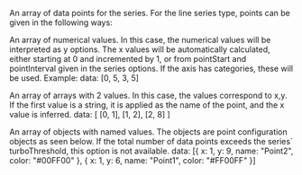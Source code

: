 An array of data points for the series. For the line series type,
points can be given in the following ways:

An array of numerical values. In this case, the numerical values
will be interpreted as y options. The x values will be automatically
calculated, either starting at 0 and incremented by 1, or from pointStart
and pointInterval given in the series options. If the axis has
categories, these will be used. Example:
data: [0, 5, 3, 5]


An array of arrays with 2 values. In this case, the values correspond
to x,y. If the first value is a string, it is applied as the name
of the point, and the x value is inferred.
data: [
    [0, 1],
    [1, 2],
    [2, 8]
]


An array of objects with named values. The objects are point
configuration objects as seen below. If the total number of data
points exceeds the series´ turboThreshold,
this option is not available.
data: [{
    x: 1,
    y: 9,
    name: &quot;Point2&quot;,
    color: &quot;#00FF00&quot;
}, {
    x: 1,
    y: 6,
    name: &quot;Point1&quot;,
    color: &quot;#FF00FF&quot;
}]